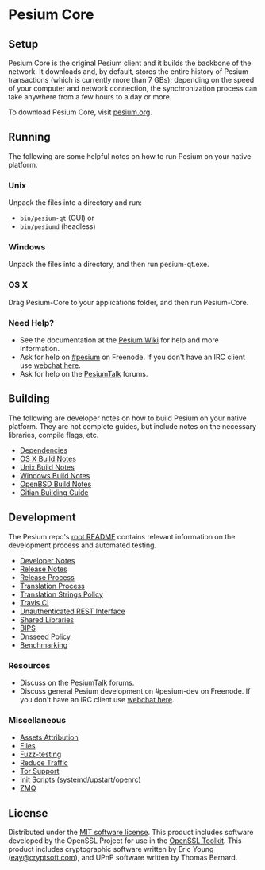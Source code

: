 Pesium Core
=============

Setup
---------------------
Pesium Core is the original Pesium client and it builds the backbone of the network. It downloads and, by default, stores the entire history of Pesium transactions (which is currently more than 7 GBs); depending on the speed of your computer and network connection, the synchronization process can take anywhere from a few hours to a day or more.

To download Pesium Core, visit [pesium.org](https://pesium.org).

Running
---------------------
The following are some helpful notes on how to run Pesium on your native platform.

### Unix

Unpack the files into a directory and run:

- `bin/pesium-qt` (GUI) or
- `bin/pesiumd` (headless)

### Windows

Unpack the files into a directory, and then run pesium-qt.exe.

### OS X

Drag Pesium-Core to your applications folder, and then run Pesium-Core.

### Need Help?

* See the documentation at the [Pesium Wiki](https://pesium.info/)
for help and more information.
* Ask for help on [#pesium](http://webchat.freenode.net?channels=pesium) on Freenode. If you don't have an IRC client use [webchat here](http://webchat.freenode.net?channels=pesium).
* Ask for help on the [PesiumTalk](https://pesiumtalk.io/) forums.

Building
---------------------
The following are developer notes on how to build Pesium on your native platform. They are not complete guides, but include notes on the necessary libraries, compile flags, etc.

- [Dependencies](dependencies.md)
- [OS X Build Notes](build-osx.md)
- [Unix Build Notes](build-unix.md)
- [Windows Build Notes](build-windows.md)
- [OpenBSD Build Notes](build-openbsd.md)
- [Gitian Building Guide](gitian-building.md)

Development
---------------------
The Pesium repo's [root README](/README.md) contains relevant information on the development process and automated testing.

- [Developer Notes](developer-notes.md)
- [Release Notes](release-notes.md)
- [Release Process](release-process.md)
- [Translation Process](translation_process.md)
- [Translation Strings Policy](translation_strings_policy.md)
- [Travis CI](travis-ci.md)
- [Unauthenticated REST Interface](REST-interface.md)
- [Shared Libraries](shared-libraries.md)
- [BIPS](bips.md)
- [Dnsseed Policy](dnsseed-policy.md)
- [Benchmarking](benchmarking.md)

### Resources
* Discuss on the [PesiumTalk](https://pesiumtalk.io/) forums.
* Discuss general Pesium development on #pesium-dev on Freenode. If you don't have an IRC client use [webchat here](http://webchat.freenode.net/?channels=pesium-dev).

### Miscellaneous
- [Assets Attribution](assets-attribution.md)
- [Files](files.md)
- [Fuzz-testing](fuzzing.md)
- [Reduce Traffic](reduce-traffic.md)
- [Tor Support](tor.md)
- [Init Scripts (systemd/upstart/openrc)](init.md)
- [ZMQ](zmq.md)

License
---------------------
Distributed under the [MIT software license](/COPYING).
This product includes software developed by the OpenSSL Project for use in the [OpenSSL Toolkit](https://www.openssl.org/). This product includes
cryptographic software written by Eric Young ([eay@cryptsoft.com](mailto:eay@cryptsoft.com)), and UPnP software written by Thomas Bernard.
